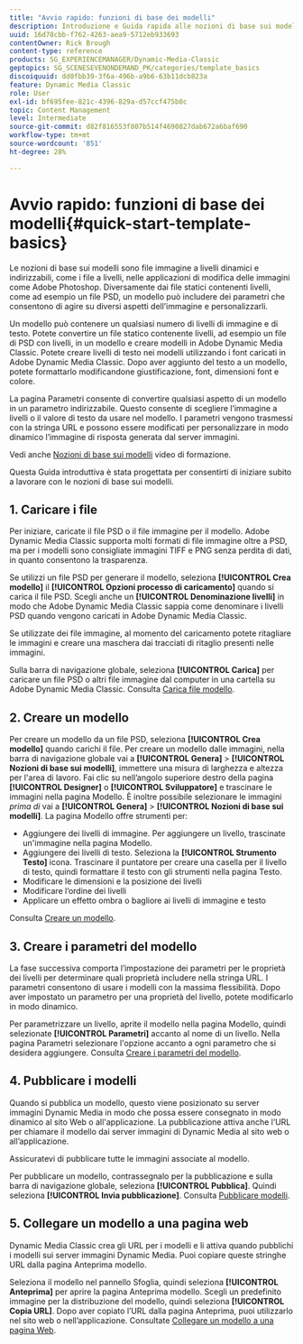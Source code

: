```yaml
---
title: "Avvio rapido: funzioni di base dei modelli"
description: Introduzione e Guida rapida alle nozioni di base sui modelli per aiutarti a iniziare rapidamente a utilizzare Adobe Dynamic Media Classic.
uuid: 16d78cbb-f762-4263-aea9-5712eb933693
contentOwner: Rick Brough
content-type: reference
products: SG_EXPERIENCEMANAGER/Dynamic-Media-Classic
geptopics: SG_SCENESEVENONDEMAND_PK/categories/template_basics
discoiquuid: dd0fbb39-3f6a-496b-a9b6-63b11dcb823a
feature: Dynamic Media Classic
role: User
exl-id: bf695fee-821c-4396-829a-d57ccf475b0c
topic: Content Management
level: Intermediate
source-git-commit: d82f816553f807b514f4690827dab672a6baf690
workflow-type: tm+mt
source-wordcount: '851'
ht-degree: 28%

---
```


# Avvio rapido: funzioni di base dei modelli{#quick-start-template-basics}

Le nozioni di base sui modelli sono file immagine a livelli dinamici e indirizzabili, come i file a livelli, nelle applicazioni di modifica delle immagini come Adobe Photoshop. Diversamente dai file statici contenenti livelli, come ad esempio un file PSD, un modello può includere dei parametri che consentono di agire su diversi aspetti dell’immagine e personalizzarli.

Un modello può contenere un qualsiasi numero di livelli di immagine e di testo. Potete convertire un file statico contenente livelli, ad esempio un file di PSD con livelli, in un modello e creare modelli in Adobe Dynamic Media Classic. Potete creare livelli di testo nei modelli utilizzando i font caricati in Adobe Dynamic Media Classic. Dopo aver aggiunto del testo a un modello, potete formattarlo modificandone giustificazione, font, dimensioni font e colore.

La pagina Parametri consente di convertire qualsiasi aspetto di un modello in un parametro indirizzabile. Questo consente di scegliere l’immagine a livelli o il valore di testo da usare nel modello. I parametri vengono trasmessi con la stringa URL e possono essere modificati per personalizzare in modo dinamico l’immagine di risposta generata dal server immagini.

Vedi anche [Nozioni di base sui modelli](https://s7d5.scene7.com/s7viewers/html5/VideoViewer.html?videoserverurl=https://s7d5.scene7.com/is/content/&amp;emailurl=https://s7d5.scene7.com/s7/emailFriend&amp;serverUrl=https://s7d5.scene7.com/is/image/&amp;config=Scene7SharedAssets/Universal_HTML5_Video&amp;contenturl=https://s7d5.scene7.com/skins/&amp;asset=S7tutorials/553_Template%20Basics_converted%20renamed_Dynamic%20Banners-AVS) video di formazione.

Questa Guida introduttiva è stata progettata per consentirti di iniziare subito a lavorare con le nozioni di base sui modelli.

## 1. Caricare i file

Per iniziare, caricate il file PSD o il file immagine per il modello. Adobe Dynamic Media Classic supporta molti formati di file immagine oltre a PSD, ma per i modelli sono consigliate immagini TIFF e PNG senza perdita di dati, in quanto consentono la trasparenza.

Se utilizzi un file PSD per generare il modello, seleziona **[!UICONTROL Crea modello]** il **[!UICONTROL Opzioni processo di caricamento]** quando si carica il file PSD. Scegli anche un **[!UICONTROL Denominazione livelli]** in modo che Adobe Dynamic Media Classic sappia come denominare i livelli PSD quando vengono caricati in Adobe Dynamic Media Classic.

Se utilizzate dei file immagine, al momento del caricamento potete ritagliare le immagini e creare una maschera dai tracciati di ritaglio presenti nelle immagini.

Sulla barra di navigazione globale, seleziona **[!UICONTROL Carica]** per caricare un file PSD o altri file immagine dal computer in una cartella su Adobe Dynamic Media Classic. Consulta [Carica file modello](uploading-template-files.md#uploading_template_files).

## 2. Creare un modello

Per creare un modello da un file PSD, seleziona **[!UICONTROL Crea modello]** quando carichi il file. Per creare un modello dalle immagini, nella barra di navigazione globale vai a **[!UICONTROL Genera]** > **[!UICONTROL Nozioni di base sui modelli]**, immettere una misura di larghezza e altezza per l&#39;area di lavoro. Fai clic su nell’angolo superiore destro della pagina **[!UICONTROL Designer]** o **[!UICONTROL Sviluppatore]** e trascinare le immagini nella pagina Modello. È inoltre possibile selezionare le immagini *prima di* vai a **[!UICONTROL Genera]** > **[!UICONTROL Nozioni di base sui modelli]**. La pagina Modello offre strumenti per:

* Aggiungere dei livelli di immagine. Per aggiungere un livello, trascinate un&#39;immagine nella pagina Modello.
* Aggiungere dei livelli di testo. Seleziona la **[!UICONTROL Strumento Testo]** icona. Trascinare il puntatore per creare una casella per il livello di testo, quindi formattare il testo con gli strumenti nella pagina Testo.
* Modificare le dimensioni e la posizione dei livelli
* Modificare l’ordine dei livelli
* Applicare un effetto ombra o bagliore ai livelli di immagine e testo

Consulta [Creare un modello](creating-template.md#creating_a_template).

## 3. Creare i parametri del modello

La fase successiva comporta l’impostazione dei parametri per le proprietà dei livelli per determinare quali proprietà includere nella stringa URL. I parametri consentono di usare i modelli con la massima flessibilità. Dopo aver impostato un parametro per una proprietà del livello, potete modificarlo in modo dinamico.

Per parametrizzare un livello, aprite il modello nella pagina Modello, quindi selezionate **[!UICONTROL Parametri]** accanto al nome di un livello. Nella pagina Parametri selezionare l&#39;opzione accanto a ogni parametro che si desidera aggiungere. Consulta [Creare i parametri del modello](creating-template-parameters.md#creating_template_parameters).

## 4. Pubblicare i modelli

Quando si pubblica un modello, questo viene posizionato su server immagini Dynamic Media in modo che possa essere consegnato in modo dinamico al sito Web o all&#39;applicazione. La pubblicazione attiva anche l’URL per chiamare il modello dai server immagini di Dynamic Media al sito web o all’applicazione.

Assicuratevi di pubblicare tutte le immagini associate al modello.

Per pubblicare un modello, contrassegnalo per la pubblicazione e sulla barra di navigazione globale, seleziona **[!UICONTROL Pubblica]**. Quindi seleziona **[!UICONTROL Invia pubblicazione]**. Consulta [Pubblicare modelli](publishing-templates.md#publishing_templates).

## 5. Collegare un modello a una pagina web

Dynamic Media Classic crea gli URL per i modelli e li attiva quando pubblichi i modelli sui server immagini Dynamic Media. Puoi copiare queste stringhe URL dalla pagina Anteprima modello.

Seleziona il modello nel pannello Sfoglia, quindi seleziona **[!UICONTROL Anteprima]** per aprire la pagina Anteprima modello. Scegli un predefinito immagine per la distribuzione del modello, quindi seleziona **[!UICONTROL Copia URL]**. Dopo aver copiato l’URL dalla pagina Anteprima, puoi utilizzarlo nel sito web o nell’applicazione. Consultate [Collegare un modello a una pagina Web](linking-template-web-page.md#linking_a_template_to_a_web_page).
